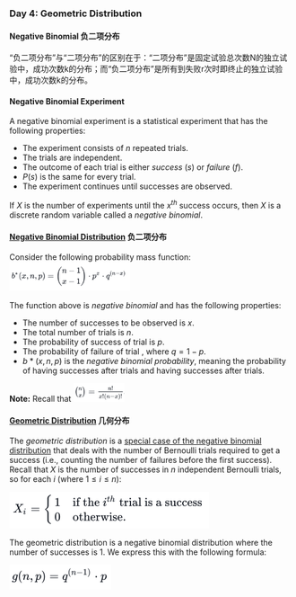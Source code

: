 ### Day 4: Geometric Distribution

#### Negative Binomial 负二项分布

“负二项分布”与“二项分布”的区别在于：“二项分布”是固定试验总次数N的独立试验中，成功次数k的分布；而“负二项分布”是所有到失败r次时即终止的独立试验中，成功次数k的分布。

#### Negative Binomial Experiment

A negative binomial experiment is a statistical experiment that has the following properties:

- The experiment consists of $n$ repeated trials.
- The trials are independent.
- The outcome of each trial is either *success* ($s$) or *failure* ($f$).
- $P(s)$ is the same for every trial.
- The experiment continues until successes are observed.

If $X$ is the number of experiments until the $x^{th}$ success occurs, then $X$ is a discrete random variable called a *negative binomial*. 

#### [Negative Binomial Distribution](https://en.wikipedia.org/wiki/Negative_binomial_distribution) 负二项分布

Consider the following probability mass function:<img src="HackerRank_statistics.assets/image-20191202154008877.png" alt="image-20191202154008877" style="zoom:33%;" /> 

The function above is *negative binomial* and has the following properties:

- The number of successes to be observed is $x$.
- The total number of trials is $n$.
- The probability of success of trial is $p$.
- The probability of failure of trial , where $q=1-p$.
- $b*(x,n,p)$ is the *negative binomial probability*, meaning the probability of having successes after trials and having successes after trials. 

**Note:** Recall that <img src="HackerRank_statistics.assets/image-20191202154203898.png" alt="image-20191202154203898" style="zoom:40%;" /> 

#### [Geometric Distribution](https://en.wikipedia.org/wiki/Geometric_distribution) 几何分布

The *geometric distribution* is a <u>special case of the negative binomial distribution</u> that deals with the number of Bernoulli trials required to get a success (i.e., counting the number of failures before the first success). Recall that $X$ is the number of successes in $n$ independent Bernoulli trials, so for each $i$ (where $1≤i≤n$):

<img src="HackerRank_statistics.assets/image-20191202154320605.png" alt="image-20191202154320605" style="zoom:50%;" />

The geometric distribution is a negative binomial distribution where the number of successes is 1. We express this with the following formula:

<img src="HackerRank_statistics.assets/image-20191202154342019.png" alt="image-20191202154342019" style="zoom:50%;" />